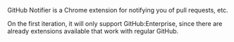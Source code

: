 GitHub Notifier is a Chrome extension for notifying you of pull requests, etc.

On the first iteration, it will only support GitHub:Enterprise, since there are already extensions available that work with regular GitHub.
